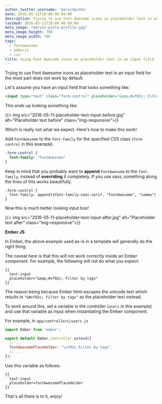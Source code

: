 ```yaml
---
author_twitter_username: 'marvinpinto'
date: 2016-05-11T18:09:46-04:00
description: Trying to use Font Awesome icons as placeholder text in an input field for the most part does not work by default. Here's how to make this work!
lastmod: 2016-05-11T18:09:46-04:00
meta_image: "marvin-pinto-profile.jpg"
meta_image_height: 700
meta_image_width: 700
tags:
  - fontawesome
  - emberjs
  - css
title: Using Font Awesome icons as placeholder text in an input field
---
```


Trying to use Font Awesome icons as placeholder text in an input field for the
most part does not work by default.

Let's assume you have an input field that looks something like:

``` html
<input type="text" class="form-control" placeholder="&amp;#xf02c; Filter by tags">
```

This ends up looking something like:

{{< img src="2016-05-11-placeholder-text-input-before.jpg" alt="Placeholder text before" class="img-responsive">}}

Which is really not what we expect. Here's how to make this work!

Add `FontAwesome` to the `font-family` for the specified CSS class
(`form-control` in this example).

``` css
.form-control {
  font-family: "FontAwesome"
}
```

Keep in mind that you probably want to **append** `FontAwesome` to the
`font-family`, instead of **overriding** it completely. If you use sass,
something along the lines of this works beautifully.

``` text
.form-control {
  font-family: append($font-family-sans-serif, "FontAwesome", "comma")
}
```

Now this is much better looking input box!

{{< img src="2016-05-11-placeholder-text-input-after.jpg" alt="Placeholder text after" class="img-responsive">}}

**Ember JS**

In Ember, the above example used as-is in a template will generally do the
right thing.

The caveat here is that this _will not_ work correctly inside an Ember
component. For example, the following will not do what you expect:

``` text
{{
  text-input
  placeholder="&amp;#xf02c; Filter by tags"
}}
```

The reason being because Ember html-escapes the unicode text which results in
`"&#xf02c; Filter by tags"` as the placeholder text instead.

To work around this, set a variable in the controller (`users` in this example)
and use that variable as input when instantiating the Ember component.

For example, in `app/controllers/users.js`

``` js
import Ember from 'ember';

export default Ember.Controller.extend({
  // ...
  fontAwesomePlaceHolder: "\uf02c Filter by tags",
  // ...
});
```

Use this variable as follows:

``` text
{{
  text-input
  placeholder=fontAwesomePlaceHolder
}}
```

That's all there is to it, enjoy!
